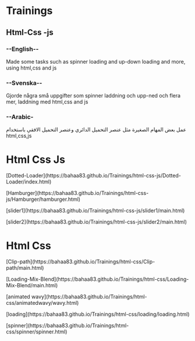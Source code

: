 # Trainings
<h2>Html-Css -js</h2>
<h3>--English--</h3>
<p>Made some tasks such as spinner loading and up-down loading and more, using html,css and js</p>
<h3>--Svenska--</h3>
<p>Gjorde några små uppgifter som spinner laddning och upp-ned och flera mer, laddning med html,css and js</p>
<h3>--Arabic-</h3>
<p>عمل بعض المهام الصغيرة مثل عنصر التحميل الدائري وعنصر التحميل الافقي باستخدام html,css,js</p>
<h1>Html Css Js </h1>
[Dotted-Loader](https://bahaa83.github.io/Trainings/html-css-js/Dotted-Loader/index.html)<p></p>
[Hamburger](https://bahaa83.github.io/Trainings/html-css-js/Hamburger/hamburger.html)<p></p>
[slider1](https://bahaa83.github.io/Trainings/html-css-js/slider1/main.html)<p></p>
[slider2](https://bahaa83.github.io/Trainings/html-css-js/slider2/main.html)<p></p>
<h1>Html Css </h1>
[Clip-path](https://bahaa83.github.io/Trainings/html-css/Clip-path/main.html)<p></p>
[Loading-Mix-Blend](https://bahaa83.github.io/Trainings/html-css/Loading-Mix-Blend/main.html)<p></p>
[animated wavy](https://bahaa83.github.io/Trainings/html-css/animatedwavy/wavy.html)<p></p>
[loading](https://bahaa83.github.io/Trainings/html-css/loading/loading.html)<p></p>
[spinner](https://bahaa83.github.io/Trainings/html-css/spinner/spinner.html)<p></p>


